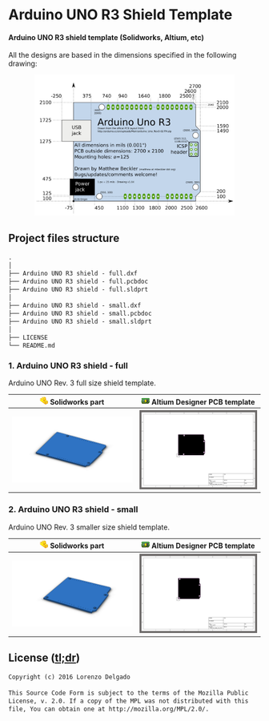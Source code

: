 # Arduino UNO R3 Shield Template
#### Arduino UNO R3 shield template (Solidworks, Altium, etc)

All the designs are based in the dimensions specified in the following drawing:

<p align="center">
  <a href="https://blog.arduino.cc/2011/01/05/nice-drawings-of-the-arduino-uno-and-mega-2560/">
    <img src="https://raw.githubusercontent.com/LNSD/Arduino-Shield-Template/master/art/arduino_uno_R3_drawing.png" width="400">
  </a>
</p>

## Project files structure

```
.
│
├── Arduino UNO R3 shield - full.dxf
├── Arduino UNO R3 shield - full.pcbdoc
├── Arduino UNO R3 shield - full.sldprt
│
├── Arduino UNO R3 shield - small.dxf
├── Arduino UNO R3 shield - small.pcbdoc
├── Arduino UNO R3 shield - small.sldprt
│
├── LICENSE
└── README.md
```
### 1. Arduino UNO R3 shield - full

Arduino UNO Rev. 3 full size shield template.

<p align="center">
  <table style="border: none;">
    <tr>
      <th><img src="https://raw.githubusercontent.com/LNSD/Arduino-Shield-Template/master/art/sldprt-icon.png"> Solidworks part</th>
      <th><img src="https://raw.githubusercontent.com/LNSD/Arduino-Shield-Template/master/art/pcbdoc-icon.png"> Altium Designer PCB template</th>
    </tr>
    <tr>
      <th><img src="https://raw.githubusercontent.com/LNSD/Arduino-Shield-Template/master/art/Arduino%20UNO%20R3%20shield%20-%20full.png" width="350"></th>
      <th><img src="https://raw.githubusercontent.com/LNSD/Arduino-Shield-Template/master/art/Arduino%20UNO%20R3%20shield%20-%20full%20-%20PCB%20template.png" width="350"></th>
    </tr>
  </table>
</p>


### 2. Arduino UNO R3 shield - small

Arduino UNO Rev. 3 smaller size shield template.

<p align="center">
  <table>
    <tr>
      <th><img src="https://raw.githubusercontent.com/LNSD/Arduino-Shield-Template/master/art/sldprt-icon.png"> Solidworks part</th>
      <th><img src="https://raw.githubusercontent.com/LNSD/Arduino-Shield-Template/master/art/pcbdoc-icon.png"> Altium Designer PCB template</th>
    </tr>
    <tr>
      <th><img src="https://raw.githubusercontent.com/LNSD/Arduino-Shield-Template/master/art/Arduino%20UNO%20R3%20shield%20-%20small.png" width="350"></th>
      <th><img src="https://raw.githubusercontent.com/LNSD/Arduino-Shield-Template/master/art/Arduino%20UNO%20R3%20shield%20-%20small%20-%20PCB%20template.png" width="350"></th>
    </tr>
  </table>
</p>

## License ([tl;dr](https://tldrlegal.com/license/mozilla-public-license-2.0-(mpl-2)))

```
Copyright (c) 2016 Lorenzo Delgado

This Source Code Form is subject to the terms of the Mozilla Public
License, v. 2.0. If a copy of the MPL was not distributed with this
file, You can obtain one at http://mozilla.org/MPL/2.0/.
```

